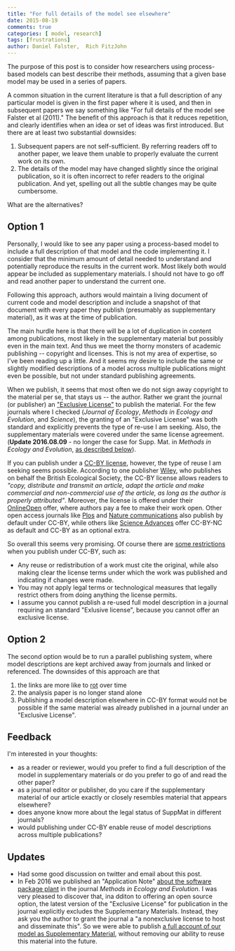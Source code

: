 ```yaml
---
title: "For full details of the model see elsewhere"
date: 2015-08-19
comments: true
categories: [ model, research]
tags: [frustrations]
author: Daniel Falster,  Rich FitzJohn
---
```


The purpose of this post is to consider how researchers using process-based models can best describe their methods, assuming that a given base model may be used in a series of papers.  <!-- more -->

A common situation in the current literature is that a full description of any particular model is given in the first paper where it is used, and then in subsequent papers we say something like "For full details of the model see Falster et al (2011)." The benefit of this approach is that it reduces repetition, and clearly identifies when an idea or set of ideas was first introduced. But there are at least two substantial downsides:

1. Subsequent papers are not self-sufficient. By referring readers off to another paper, we leave them unable to properly evaluate the current work on its own.
2. The details of the model may have changed slightly since the original publication, so it is often incorrect to refer readers to the original publication. And yet, spelling out all the subtle changes may be quite cumbersome.

What are the alternatives?

## Option 1

Personally, I would like to see any paper using a process-based model to include a full description of that model and the code implementing it.  I consider that the minimum amount of detail needed to understand and potentially reproduce the results in the current work. Most likely both would appear be included as supplementary materials. I should not have to go off and read another paper to understand the current one. 

Following this approach, authors would maintain a living document of current code and model description and include a snapshot of that document with every paper they publish (presumably as supplementary material), as it was at the time of publication.

The main hurdle here is that there will be a lot of duplication in content among publications, most likely in the supplementary material but possibly even in the main text. And thus we meet the thorny monsters of academic publishing -- copyright and licenses. This is not my area of expertise, so I've been reading up a little. And it seems my desire to include the same or slightly modified descriptions of a model across multiple publications might even be possible, but not under standard publishing agreements. 

When we publish, it seems that most often we do not sign away copyright to the material per se, that stays us -- the author. Rather we grant the journal (or publisher) an ["Exclusive License"](https://www.unimelb.edu.au/copyright/information/new/research/publishingagreement.html) to publish the material.  For the few journals where I checked (*Journal of Ecology*, *Methods in Ecology and Evolution*, and *Science*), the granting of an "Exclusive License" was both standard and explicitly prevents the type of re-use I am seeking. Also, the supplementary materials were covered under the same license agreement. (**Update 2016.08.09** - no longer the case for Supp. Mat. in *Methods in Ecology and Evolution*, [as described below](#updates)).

If you can publish under a [CC-BY license](https://creativecommons.org/licenses/by/4.0/), however, the type of reuse I am seeking seems possible. According to one publisher [Wiley](https://olabout.wiley.com/WileyCDA/Section/id-815641.html), who publishes on behalf the British Ecological Society, the CC-BY license allows readers to *"copy, distribute and transmit an article, adapt the article and make commercial and non-commercial use of the article, as long as the author is properly attributed"*. Moreover, the license is offered under their [OnlineOpen](https://olabout.wiley.com/WileyCDA/Section/id-406241.html) offer, where authors pay a fee to make their work open. Other open access journals like [Plos](https://www.plos.org/open-access/license/) and [Nature communications](https://www.nature.com/ncomms/open_access/index.html) also publish by default under CC-BY, while others like [Science Advances](https://advances.sciencemag.org/content/editorial-policies) offer CC-BY-NC as default and CC-BY as an optional extra.

So overall this seems very promising. Of course there are [some restrictions](https://creativecommons.org/licenses/by/4.0/) when you publish under CC-BY, such as:

* Any reuse or redistribution of a work must cite the original, while also making clear the license terms under which the work was published and indicating if changes were made.
* You may not apply legal terms or technological measures that legally restrict others from doing anything the license permits.
* I assume you cannot publish a re-used full model description in a journal requiring an standard "Exlusive license", because you cannot offer an exclusive license. 

## Option 2

The second option would be to run a parallel publishing system, where model descriptions are kept archived away from journals and linked or referenced. The downsides of this approach are that 

1. the links are more like to [rot](https://en.wikipedia.org/wiki/Link_rot) over time 
2. the analysis paper is no longer stand alone
3. Publishing a model description elsewhere in CC-BY format would not be possible if the same material was already published in a journal under an "Exclusive License".

## Feedback

I'm interested in your thoughts:

- as a reader or reviewer, would you prefer to find a full description of the model in supplementary materials or do you prefer to go of and read the other paper?
- as a journal editor or publisher, do you care if the supplementary material of our article exactly or closely resembles material that appears elsewhere?
- does anyone know more about the legal status of SuppMat in different journals?
- would publishing under CC-BY enable reuse of model descriptions across multiple publications?

## <a name="updates"></a> Updates

* Had some good discussion on twitter and email about this post.
* In Feb 2016 we published an "Application Note" [about the software package plant](https://doi.org/10.1111/2041-210X.12525) in the journal *Methods in Ecology and Evolution*. I was very pleased to discover that, ina dditon to offering an open source option, the latest version of the "Exclusive License" for publication in the journal explicitly excludes the Supplementary Materials. Instead, they ask you the author to grant the journal a "a non­exclusive license to host and disseminate this". So we were able to publish [a full account of our model as Supplementary Material](https://onlinelibrary.wiley.com/doi/10.1111/2041-210X.12525/abstract#footer-support-info), without removing our ability to reuse this material into the future.
